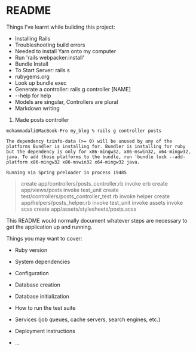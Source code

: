 # README

Things I've learnt while building this project:

- Installing Rails
- Troubleshooting build errors
- Needed to install Yarn onto my computer
- Run 'rails webpacker:install'
- Bundle Install
- To Start Server: rails s
- rubygems.org
- Look up bundle exec
- Generate a controller: rails g controller [NAME]
- --help for help
- Models are singular, Controllers are plural
- Markdown writing

1) Made posts controller 

`mohammadali@MacBook-Pro my_blog % rails g controller posts`

`The dependency tzinfo-data (>= 0) will be unused by any of the platforms Bundler is installing for. Bundler is installing for ruby but the dependency is only for x86-mingw32, x86-mswin32, x64-mingw32, java. To add those platforms to the bundle, run 'bundle lock --add-platform x86-mingw32 x86-mswin32 x64-mingw32 java.`

`Running via Spring preloader in process 19485`
> create  app/controllers/posts_controller.rb
> invoke  erb
> create    app/views/posts
> invoke  test_unit
> create    test/controllers/posts_controller_test.rb
> invoke  helper
> create    app/helpers/posts_helper.rb
> invoke    test_unit
> invoke  assets
> invoke    scss
> create      app/assets/stylesheets/posts.scss


This README would normally document whatever steps are necessary to get the
application up and running.

Things you may want to cover:

* Ruby version

* System dependencies

* Configuration

* Database creation

* Database initialization

* How to run the test suite

* Services (job queues, cache servers, search engines, etc.)

* Deployment instructions

* ...
